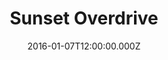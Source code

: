 ---
title: "Sunset Overdrive"
date: 2016-01-07T12:00:00.000Z
permalink: /almanac/games/2016-01-07-sunset-overdrive/index.html
platform: Xbox One
rating: 3
giantbombid: 42898
giantbomburl: https://www.giantbomb.com/sunset-overdrive/3030-42898/
---